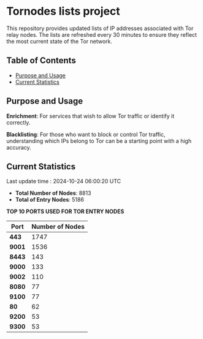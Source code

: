 # Tornodes lists project

This repository provides updated lists of IP addresses associated with Tor relay nodes. The lists are refreshed every 30 minutes to ensure they reflect the most current state of the Tor network.

## Table of Contents

- [Purpose and Usage](#purpose-and-usage)
- [Current Statistics](#current-statistics)


## Purpose and Usage

**Enrichment**: For services that wish to allow Tor traffic or identify it correctly.

**Blacklisting**: For those who want to block or control Tor traffic, understanding which IPs belong to Tor can be a starting point with a high accuracy.

## Current Statistics

Last update time : 2024-10-24 06:00:20 UTC

- **Total Number of Nodes**: 8813
- **Total of Entry Nodes**: 5186

**TOP 10 PORTS USED FOR TOR ENTRY NODES**

| **Port** | **Number of Nodes** |
|------|-----------------|
| **443**   | 1747  |
| **9001**   | 1536  |
| **8443**   | 143  |
| **9000**   | 133  |
| **9002**   | 110  |
| **8080**   | 77  |
| **9100**   | 77  |
| **80**   | 62  |
| **9200**   | 53  |
| **9300**   | 53  |

